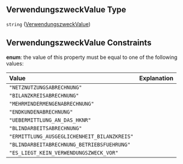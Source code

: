 ## VerwendungszweckValue Type

`string` ([VerwendungszweckValue](verwendungszweckvalue.md))

## VerwendungszweckValue Constraints

**enum**: the value of this property must be equal to one of the following values:

| Value                                       | Explanation |
| :------------------------------------------ | :---------- |
| `"NETZNUTZUNGSABRECHNUNG"`                  |             |
| `"BILANZKREISABRECHNUNG"`                   |             |
| `"MEHRMINDERMENGENABRECHNUNG"`              |             |
| `"ENDKUNDENABRECHNUNG"`                     |             |
| `"UEBERMITTLUNG_AN_DAS_HKNR"`               |             |
| `"BLINDARBEITSABRECHNUNG"`                  |             |
| `"ERMITTLUNG_AUSGEGLICHENHEIT_BILANZKREIS"` |             |
| `"BLINDARBEITABRECHNUNG_BETRIEBSFUEHRUNG"`  |             |
| `"ES_LIEGT_KEIN_VERWENDUNGSZWECK_VOR"`      |             |
